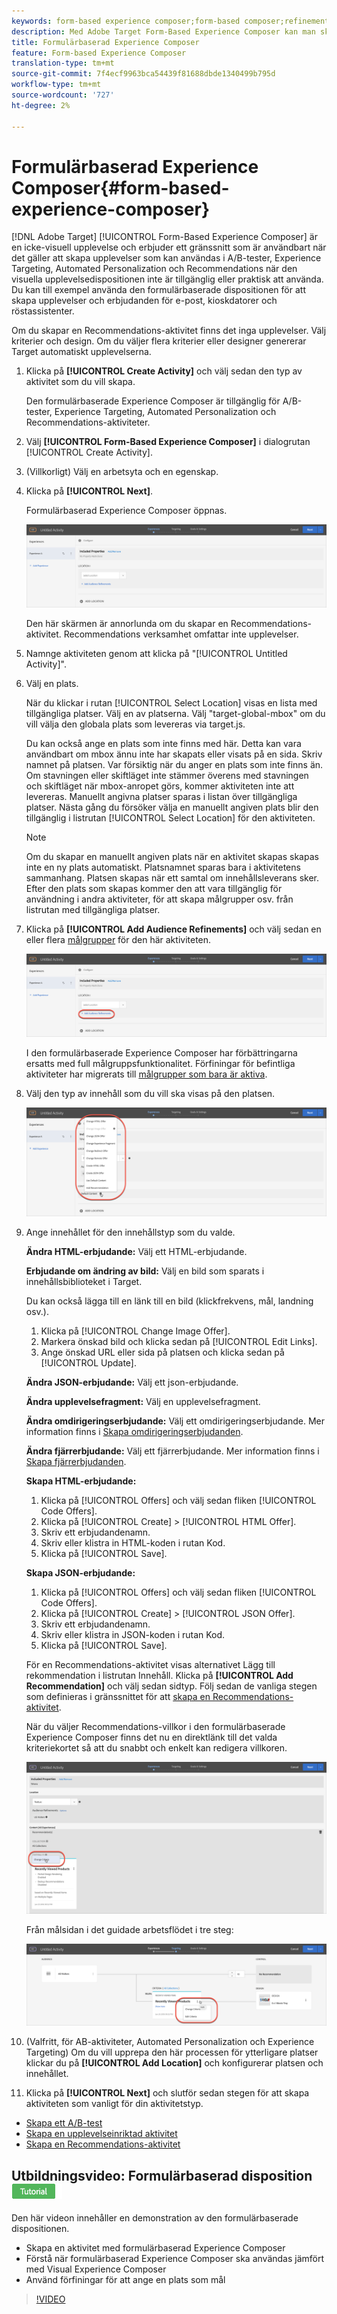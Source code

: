 ```yaml
---
keywords: form-based experience composer;form-based composer;refinements
description: Med Adobe Target Form-Based Experience Composer kan man skapa upplevelser som inte är visuella.
title: Formulärbaserad Experience Composer
feature: Form-based Experience Composer
translation-type: tm+mt
source-git-commit: 7f4ecf9963bca54439f81688dbde1340499b795d
workflow-type: tm+mt
source-wordcount: '727'
ht-degree: 2%

---
```



# Formulärbaserad Experience Composer{#form-based-experience-composer}

[!DNL Adobe Target] [!UICONTROL Form-Based Experience Composer] är en icke-visuell upplevelse och erbjuder ett gränssnitt som är användbart när det gäller att skapa upplevelser som kan användas i A/B-tester, Experience Targeting, Automated Personalization och Recommendations när den visuella upplevelsedispositionen inte är tillgänglig eller praktisk att använda. Du kan till exempel använda den formulärbaserade dispositionen för att skapa upplevelser och erbjudanden för e-post, kioskdatorer och röstassistenter.

Om du skapar en Recommendations-aktivitet finns det inga upplevelser. Välj kriterier och design. Om du väljer flera kriterier eller designer genererar Target automatiskt upplevelserna.

1. Klicka på **[!UICONTROL Create Activity]** och välj sedan den typ av aktivitet som du vill skapa.

   Den formulärbaserade Experience Composer är tillgänglig för A/B-tester, Experience Targeting, Automated Personalization och Recommendations-aktiviteter.
1. Välj **[!UICONTROL Form-Based Experience Composer]** i dialogrutan [!UICONTROL Create Activity].

1. (Villkorligt) Välj en arbetsyta och en egenskap.

1. Klicka på **[!UICONTROL Next]**.

   Formulärbaserad Experience Composer öppnas.

   ![](assets/location_refinements.png)

   Den här skärmen är annorlunda om du skapar en Recommendations-aktivitet. Recommendations verksamhet omfattar inte upplevelser.
1. Namnge aktiviteten genom att klicka på &quot;[!UICONTROL Untitled Activity]&quot;.
1. Välj en plats.

   När du klickar i rutan [!UICONTROL Select Location] visas en lista med tillgängliga platser. Välj en av platserna. Välj &quot;target-global-mbox&quot; om du vill välja den globala plats som levereras via target.js.

   Du kan också ange en plats som inte finns med här. Detta kan vara användbart om mbox ännu inte har skapats eller visats på en sida. Skriv namnet på platsen. Var försiktig när du anger en plats som inte finns än. Om stavningen eller skiftläget inte stämmer överens med stavningen och skiftläget när mbox-anropet görs, kommer aktiviteten inte att levereras. Manuellt angivna platser sparas i listan över tillgängliga platser. Nästa gång du försöker välja en manuellt angiven plats blir den tillgänglig i listrutan [!UICONTROL Select Location] för den aktiviteten.

   >[!NOTE]
   >
   >Om du skapar en manuellt angiven plats när en aktivitet skapas skapas inte en ny plats automatiskt. Platsnamnet sparas bara i aktivitetens sammanhang. Platsen skapas när ett samtal om innehållsleverans sker. Efter den plats som skapas kommer den att vara tillgänglig för användning i andra aktiviteter, för att skapa målgrupper osv. från listrutan med tillgängliga platser.

1. Klicka på **[!UICONTROL Add Audience Refinements]** och välj sedan en eller flera [målgrupper](/help/c-target/target.md#concept_A782F8481A5041EBA75103CB26376522) för den här aktiviteten.

   ![](assets/location_refinements_2.png)

   I den formulärbaserade Experience Composer har förbättringarna ersatts med full målgruppsfunktionalitet. Förfiningar för befintliga aktiviteter har migrerats till [målgrupper som bara är aktiva](/help/c-target/creating-activity-only-audience.md#concept_A6BADCF530ED4AE1852E677FEBE68483).
1. Välj den typ av innehåll som du vill ska visas på den platsen.

   ![](assets/form_content.png)

1. Ange innehållet för den innehållstyp som du valde.

   **Ändra HTML-erbjudande:** Välj ett HTML-erbjudande.

   **Erbjudande om ändring av bild:** Välj en bild som sparats i innehållsbiblioteket i Target.

   Du kan också lägga till en länk till en bild (klickfrekvens, mål, landning osv.).

   1. Klicka på [!UICONTROL Change Image Offer].
   1. Markera önskad bild och klicka sedan på [!UICONTROL Edit Links].
   1. Ange önskad URL eller sida på platsen och klicka sedan på [!UICONTROL Update].

   **Ändra JSON-erbjudande:** Välj ett json-erbjudande.

   **Ändra upplevelsefragment:** Välj en upplevelsefragment.

   **Ändra omdirigeringserbjudande:** Välj ett omdirigeringserbjudande. Mer information finns i [Skapa omdirigeringserbjudanden](/help/c-experiences/c-manage-content/offer-redirect.md).

   **Ändra fjärrerbjudande:** Välj ett fjärrerbjudande. Mer information finns i [Skapa fjärrerbjudanden](/help/c-experiences/c-manage-content/about-remote-offers.md).

   **Skapa HTML-erbjudande:**

   1. Klicka på [!UICONTROL Offers] och välj sedan fliken [!UICONTROL Code Offers].
   1. Klicka på [!UICONTROL Create] > [!UICONTROL HTML Offer].
   1. Skriv ett erbjudandenamn.
   1. Skriv eller klistra in HTML-koden i rutan Kod.
   1. Klicka på [!UICONTROL Save].

   **Skapa JSON-erbjudande:**

   1. Klicka på [!UICONTROL Offers] och välj sedan fliken [!UICONTROL Code Offers].
   1. Klicka på [!UICONTROL Create] > [!UICONTROL JSON Offer].
   1. Skriv ett erbjudandenamn.
   1. Skriv eller klistra in JSON-koden i rutan Kod.
   1. Klicka på [!UICONTROL Save].

   För en Recommendations-aktivitet visas alternativet Lägg till rekommendation i listrutan Innehåll. Klicka på **[!UICONTROL Add Recommendation]** och välj sedan sidtyp. Följ sedan de vanliga stegen som definieras i gränssnittet för att [skapa en Recommendations-aktivitet](/help/c-recommendations/t-create-recs-activity/create-recs-activity.md).

   När du väljer Recommendations-villkor i den formulärbaserade Experience Composer finns det nu en direktlänk till det valda kriteriekortet så att du snabbt och enkelt kan redigera villkoren.

   ![](assets/change_criteria.png)

   Från målsidan i det guidade arbetsflödet i tre steg:

   ![](assets/change_criteria_2.png)

1. (Valfritt, för AB-aktiviteter, Automated Personalization och Experience Targeting) Om du vill upprepa den här processen för ytterligare platser klickar du på **[!UICONTROL Add Location]** och konfigurerar platsen och innehållet.
1. Klicka på **[!UICONTROL Next]** och slutför sedan stegen för att skapa aktiviteten som vanligt för din aktivitetstyp.

* [Skapa ett A/B-test](/help/c-activities/t-test-ab/t-test-create-ab/test-create-ab.md)
* [Skapa en upplevelseinriktad aktivitet](/help/c-activities/t-experience-target/t-xt-create/xt-create.md#task_D6B3429AC31549E1A70EDF04B3DDC765)
* [Skapa en Recommendations-aktivitet](/help/c-recommendations/t-create-recs-activity/create-recs-activity.md#task_6874328773C64C44A73F0A130AD3F96F)

## Utbildningsvideo: Formulärbaserad disposition ![Tutorial badge](/help/assets/tutorial.png)

Den här videon innehåller en demonstration av den formulärbaserade dispositionen.

* Skapa en aktivitet med formulärbaserad Experience Composer
* Förstå när formulärbaserad Experience Composer ska användas jämfört med Visual Experience Composer
* Använd förfiningar för att ange en plats som mål

>[!VIDEO](https://video.tv.adobe.com/v/17390)